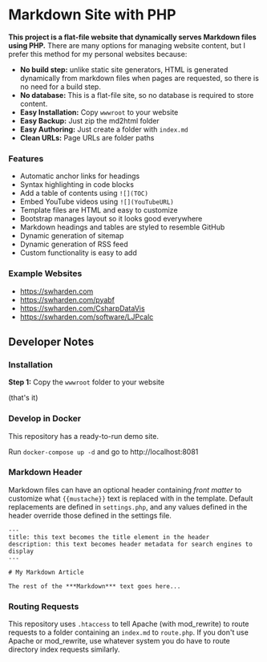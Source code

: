 # Markdown Site with PHP

**This project is a flat-file website that dynamically serves Markdown files using PHP.** There are many options for managing website content, but I prefer this method for my personal websites because:
* **No build step:** unlike static site generators, HTML is generated dynamically from markdown files when pages are requested, so there is no need for a build step.
* **No database:** This is a flat-file site, so no database is required to store content.
* **Easy Installation:** Copy `wwwroot` to your website
* **Easy Backup:** Just zip the md2html folder
* **Easy Authoring:** Just create a folder with `index.md`
* **Clean URLs:** Page URLs are folder paths

### Features
* Automatic anchor links for headings
* Syntax highlighting in code blocks
* Add a table of contents using `![](TOC)`
* Embed YouTube videos using `![](YouTubeURL)`
* Template files are HTML and easy to customize
* Bootstrap manages layout so it looks good everywhere
* Markdown headings and tables are styled to resemble GitHub
* Dynamic generation of sitemap
* Dynamic generation of RSS feed
* Custom functionality is easy to add

### Example Websites
* https://swharden.com
* https://swharden.com/pyabf
* https://swharden.com/CsharpDataVis
* https://swharden.com/software/LJPcalc

## Developer Notes

### Installation

**Step 1:** Copy the `wwwroot` folder to your website 

(that's it)

### Develop in Docker

This repository has a ready-to-run demo site. 

Run `docker-compose up -d` and go to http://localhost:8081

### Markdown Header

Markdown files can have an optional header containing _front matter_ to customize what `{{mustache}}` text is replaced with in the template. Default replacements are defined in `settings.php`, and any values defined in the header override those defined in the settings file.

```
---
title: this text becomes the title element in the header
description: this text becomes header metadata for search engines to display
---

# My Markdown Article

The rest of the ***Markdown*** text goes here...
```

### Routing Requests

This repository uses `.htaccess` to tell Apache (with mod_rewrite) to route requests to a folder containing an `index.md` to `route.php`. If you don't use Apache or mod_rewrite, use whatever system you do have to route directory index requests similarly.